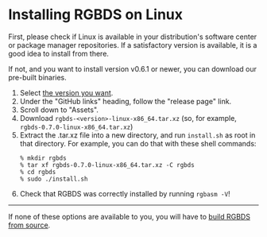
# Installing RGBDS on Linux

First, please check if Linux is available in your distribution's software center or package manager repositories.
If a satisfactory version is available, it is a good idea to install from there.

If not, and you want to install version v0.6.1 or newer, you can download our pre-built binaries.

1. Select [the version you want](/docs/).
2. Under the "GitHub links" heading, follow the "release page" link.
3. Scroll down to "Assets".
4. Download `rgbds-<version>-linux-x86_64.tar.xz` (so, for example, `rgbds-0.7.0-linux-x86_64.tar.xz`)
5. Extract the .tar.xz file into a new directory, and run `install.sh` as root in that directory. For example, you can do that with these shell commands:
   ```console
   % mkdir rgbds
   % tar xf rgbds-0.7.0-linux-x86_64.tar.xz -C rgbds
   % cd rgbds
   % sudo ./install.sh
   ```
6. Check that RGBDS was correctly installed by running `rgbasm -V`!

---

If none of these options are available to you, you will have to [build RGBDS from source](source).
